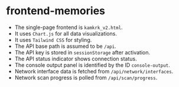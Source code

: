# frontend-memories
- The single-page frontend is `kamkrk_v2.html`.
- It uses `Chart.js` for all data visualizations.
- It uses `Tailwind CSS` for styling.
- The API base path is assumed to be `/api`.
- The API key is stored in `sessionStorage` after activation.
- The API status indicator shows connection status.
- The console output panel is identified by the ID `console-output`.
- Network interface data is fetched from `/api/network/interfaces`.
- Network scan progress is polled from `/api/scan/progress`.
